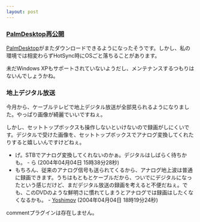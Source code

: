 ```yaml
---
layout: post
---
```

<h3><a href="http://www.palmone.com/jp/support/downloads/">PalmDesktop再公開</a></h3>
<p><a href="http://www.palm-japan.com/support/downloads/">PalmDesktop</a>がまたダウンロードできるようになったそうです。しかし、私の環境では相変わらずHotSync時にOSごと落ちることがあります。</p>
<p>未だWindows XPもサポートされていないようだし、メンテナンスするつもりはないんでしょうかね。</p>
<h3>地上デジタル放送</h3>
<p>今月から、ケーブルテレビで地上デジタル放送が全部見られるようになりました。やっぱり画像が綺麗でいいですねぇ。</p>
<p>しかし、セットトップボックスも操作しないといけないので録画がしにくいです。デジタルで受けた画像を、セットトップボックスでアナログ変換してくれたりすると嬉しいんですけどねぇ。</p>
<ul>
<li>げ。STBでアナログ変換してくれないのかぁ。デジタルはしばらく待ちかも。 - ら (2004年04月04日 15時38分28秒)</li>
<li>もちろん、従来のアナログ信号も送られてくるから、アナログ地上波は普通に録画できます。うちはもともとケーブルだから、ついでにデジタルになったという感じだけど、まだデジタル放送の録画を考えると不便だねぇ。でも、このDVDのような鮮明さに慣れてしまうとアナログでは録画はしたくなくなるかも。 - <a href="/?page=Yoshimov" class="wikipage">Yoshimov</a> (2004年04月04日 18時19分24秒)</li>
</ul>
<p><span class="error">commentプラグインは存在しません。</span> </p>
